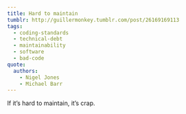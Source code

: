 ```yaml
---
title: Hard to maintain
tumblr: http://guillermonkey.tumblr.com/post/26169169113
tags:
  - coding-standards
  - technical-debt
  - maintainability
  - software
  - bad-code
quote:
  authors:
    - Nigel Jones
    - Michael Barr
---
```


If it’s hard to maintain, it’s crap.

